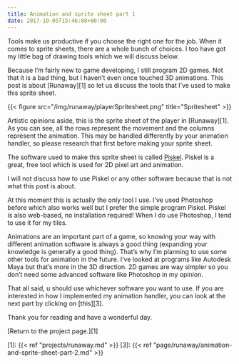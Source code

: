 ```yaml
---
title: Animation and sprite sheet part 1
date: 2017-10-05T15:46:08+00:00
---
```

Tools make us productive if you choose the right one for the job. When it comes to sprite sheets, there are a whole bunch of choices. I too have got my little bag of drawing tools which we will discuss below.

Because I&#8217;m fairly new to game developing, I still program 2D games. Not that it is a bad thing, but I haven&#8217;t even once touched 3D animations. This post is about [Runaway][1] so let us discuss the tools that I&#8217;ve used to make this sprite sheet.

{{< figure src="/img/runaway/playerSpritesheet.png" title="Spritesheet" >}}

Artistic opinions aside, this is the sprite sheet of the player in [Runaway][1]. As you can see, all the rows represent the movement and the columns represent the animation. This may be handled differently by your animation handler, so please research that first before making your sprite sheet.

The software used to make this sprite sheet is called [Piskel][2]. Piskel is a great, free tool which is used for 2D pixel art and animation.

I will not discuss how to use Piskel or any other software because that is not what this post is about.

At this moment this is actually the only tool I use. I&#8217;ve used Photoshop before which also works well but I prefer the simple program Piskel. Piskel is also web-based, no installation required! When I do use Photoshop, I tend to use it for my tiles.

Animations are an important part of a game, so knowing your way with different animation software is always a good thing (expanding your knowledge is generally a good thing). That&#8217;s why I&#8217;m planning to use some other tools for animation in the future. I&#8217;ve looked at programs like Autodesk Maya but that&#8217;s more in the 3D direction. 2D games are way simpler so you don&#8217;t need some advanced software like Photoshop in my opinion.

That all said, u should use whichever software you want to use. If you are interested in how I implemented my animation handler, you can look at the next part by clicking on [this][3].

Thank you for reading and have a wonderful day.

[Return to the project page.][1]

 [2]: https://www.piskelapp.com/
 [1]: {{< ref "projects/runaway.md" >}}
 [3]: {{< ref "page/runaway/animation-and-sprite-sheet-part-2.md" >}}
